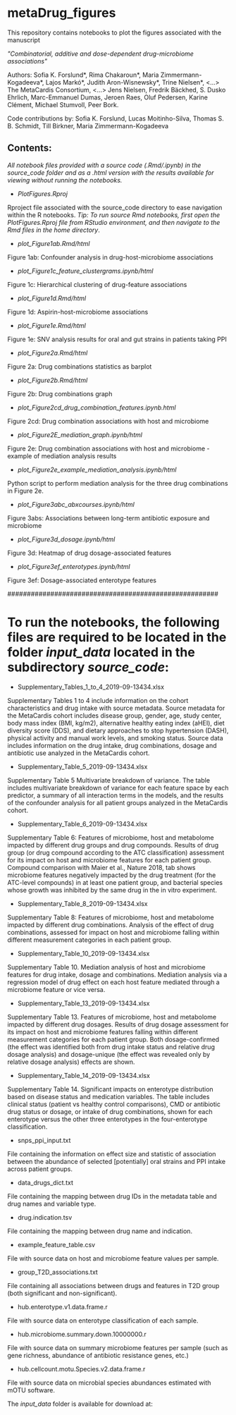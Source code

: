 ﻿# metaDrug_figures

This repository contains notebooks to plot the figures associated with the manuscript

*"Combinatorial, additive and dose-dependent drug-microbiome associations"*

Authors: Sofia K. Forslund*, Rima Chakaroun*, Maria Zimmermann-Kogadeeva*, Lajos Markó*, Judith Aron-Wisnewsky*, Trine Nielsen*, <...> The MetaCardis Consortium, <...> Jens Nielsen, Fredrik Bäckhed, S. Dusko Ehrlich, Marc-Emmanuel Dumas, Jeroen Raes, Oluf Pedersen, Karine Clément, Michael Stumvoll, Peer Bork.

Code contributions by: Sofia K. Forslund, Lucas Moitinho-Silva, Thomas S. B. Schmidt, Till Birkner, Maria Zimmermann-Kogadeeva

## Contents:

*All notebook files provided with a source code (.Rmd/.ipynb) in the *source_code* folder and as a .html version with the results available for viewing without running the notebooks.*

- *PlotFigures.Rproj*

Rproject file associated with the source_code directory to ease navigation within the R notebooks. *Tip: To run source Rmd notebooks, first open the PlotFigures.Rproj file from RStudio environment, and then navigate to the Rmd files in the home directory*. 

- *plot_Figure1ab.Rmd/html*

Figure 1ab: Confounder analysis in drug-host-microbiome associations

- *plot_Figure1c_feature_clustergrams.ipynb/html*

Figure 1c: Hierarchical clustering of drug-feature associations

- *plot_Figure1d.Rmd/html*

Figure 1d: Aspirin-host-microbiome associations

- *plot_Figure1e.Rmd/html*

Figure 1e: SNV analysis results for oral and gut strains in patients taking PPI

- *plot_Figure2a.Rmd/html*

Figure 2a: Drug combinations statistics as barplot

- *plot_Figure2b.Rmd/html*

Figure 2b: Drug combinations graph

- *plot_Figure2cd_drug_combination_features.ipynb.html*

Figure 2cd: Drug combination associations with host and microbiome

- *plot_Figure2E_mediation_graph.ipynb/html*

Figure 2e: Drug combination associations with host and microbiome - example of mediation analysis results

- *plot_Figure2e_example_mediation_analysis.ipynb/html*

Python script to perform mediation analysis for the three drug combinations in Figure 2e.

- *plot_Figure3abc_abxcourses.ipynb/html*

Figure 3abs: Associations between long-term antibiotic exposure and microbiome

- *plot_Figure3d_dosage.ipynb/html*

Figure 3d: Heatmap of drug dosage-associated features

- *plot_Figure3ef_enterotypes.ipynb/html*

Figure 3ef: Dosage-associated enterotype features

######################################################
# To run the notebooks, the following files are required to be located in the folder *input_data* located in the subdirectory *source_code*:

- Supplementary_Tables_1_to_4_2019-09-13434.xlsx

Supplementary Tables 1 to 4 include information on the cohort characteristics and drug intake with source metadata. Source metadata for the MetaCardis cohort includes disease group, gender, age, study center, body mass index (BMI, kg/m2), alternative healthy eating index (aHEI), diet diversity score (DDS), and dietary approaches to stop hypertension (DASH), physical activity and manual work levels, and smoking status. Source data includes information on the drug intake, drug combinations, dosage and antibiotic use analyzed in the MetaCardis cohort.

- Supplementary_Table_5_2019-09-13434.xlsx

Supplementary Table 5 Multivariate breakdown of variance. The table includes multivariate breakdown of variance for each feature space by each predictor, a summary of all interaction terms in the models, and the results of the confounder analysis for all patient groups analyzed in the MetaCardis cohort. 

- Supplementary_Table_6_2019-09-13434.xlsx

Supplementary Table 6: Features of microbiome, host and metabolome impacted by different drug groups and drug compounds. Results of drug group (or drug compound according to the ATC classification) assessment for its impact on host and microbiome features for each patient group. Compound comparison with Maier et al., Nature 2018, tab shows microbiome features negatively impacted by the drug treatment (for the ATC-level compounds) in at least one patient group, and bacterial species whose growth was inhibited by the same drug in the in vitro experiment.

- Supplementary_Table_8_2019-09-13434.xlsx

Supplementary Table 8: Features of microbiome, host and metabolome impacted by different drug combinations. Analysis of the effect of drug combinations, assessed for impact on host and microbiome falling within different measurement categories in each patient group. 

- Supplementary_Table_10_2019-09-13434.xlsx

Supplementary Table 10. Mediation analysis of host and microbiome features for drug intake, dosage and combinations. Mediation analysis via a regression model of drug effect on each host feature mediated through a microbiome feature or vice versa. 

- Supplementary_Table_13_2019-09-13434.xlsx

Supplementary Table 13. Features of microbiome, host and metabolome impacted by different drug dosages. Results of drug dosage assessment for its impact on host and microbiome features falling within different measurement categories for each patient group. Both dosage-confirmed (the effect was identified both from drug intake status and relative drug dosage analysis) and dosage-unique (the effect was revealed only by relative dosage analysis) effects are shown.

- Supplementary_Table_14_2019-09-13434.xlsx 

Supplementary Table 14. Significant impacts on enterotype distribution based on disease status and medication variables. The table includes clinical status (patient vs healthy control comparisons), CMD or antibiotic drug status or dosage, or intake of drug combinations, shown for each enterotype versus the other three enterotypes in the four-enterotype classification.

- snps_ppi_input.txt

File containing the information on effect size and statistic of association between the abundance of selected [potentially] oral strains and PPI intake across patient groups.

- data_drugs_dict.txt

File containing the mapping between drug IDs in the metadata table and drug names and variable type.

- drug.indication.tsv

File containing the mapping between drug name and indication.

- example_feature_table.csv

File with source data on host and microbiome feature values per sample.

- group_T2D_associations.txt

File containing all associations between drugs and features in T2D group (both significant and non-significant).

- hub.enterotype.v1.data.frame.r

File with source data on enterotype classification of each sample.


- hub.microbiome.summary.down.10000000.r

File with source data on summary microbiome features per sample (such as gene richness, abundance of antibiotic resistance genes, etc.)

- hub.cellcount.motu.Species.v2.data.frame.r

File with source data on microbial species abundances estimated with mOTU software.

The *input_data* folder is available for download at:

